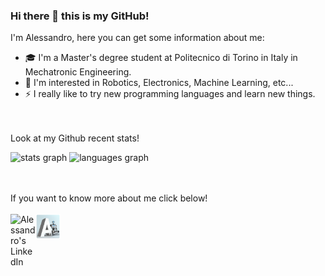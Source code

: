 ### Hi there 👋 this is my GitHub!

<!--
**AlessandroRedi/AlessandroRedi** is a ✨ _special_ ✨ repository because its `README.md` (this file) appears on your GitHub profile.

Here are some ideas to get you started:

- 🔭 I’m currently working on ...
- 🌱 I’m currently learning ...
- 👯 I’m looking to collaborate on ...
- 🤔 I’m looking for help with ...
- 💬 Ask me about ...
- 📫 How to reach me: ...
- 😄 Pronouns: ...
- ⚡ Fun fact: ...
-->

I'm Alessandro, here you can get some information about me:
- 🎓 I'm a Master's degree student at Politecnico di Torino in Italy in Mechatronic Engineering.
- 🔭 I'm interested in Robotics, Electronics, Machine Learning, etc...
- ⚡ I really like to try new programming languages and learn new things.

<br/><br/>
Look at my Github recent stats!    
<div align="left">
  <img src="https://github-readme-stats.vercel.app/api?username=AlessandroT99&hide_title=false&hide_rank=false&show_icons=true&include_all_commits=true&count_private=true&disable_animations=false&theme=dracula&locale=en&hide_border=false&order=1" height="150" alt="stats graph"  />
  <img src="https://github-readme-stats.vercel.app/api/top-langs?username=AlessandroT99&locale=en&hide_title=false&layout=compact&card_width=320&langs_count=5&theme=dracula&hide_border=false&order=2" height="150" alt="languages graph"  />
</div>   
<br/><br/>
    
If you want to know more about me click below!   
</a>       
   <a href="www.linkedin.com/in/alessandro-tiozzo-908819170">
  <img align="left" alt="Alessandro's LinkedIn" width="40px" src="https://cdn-icons-png.flaticon.com/512/174/174857.png" />
</a>
  <a href="https://tialex02.wixsite.com/my-site">
  <img align="left" alt="Alessandro's personal website" width="40px" src="images/personal_website.png" />
</a>    


